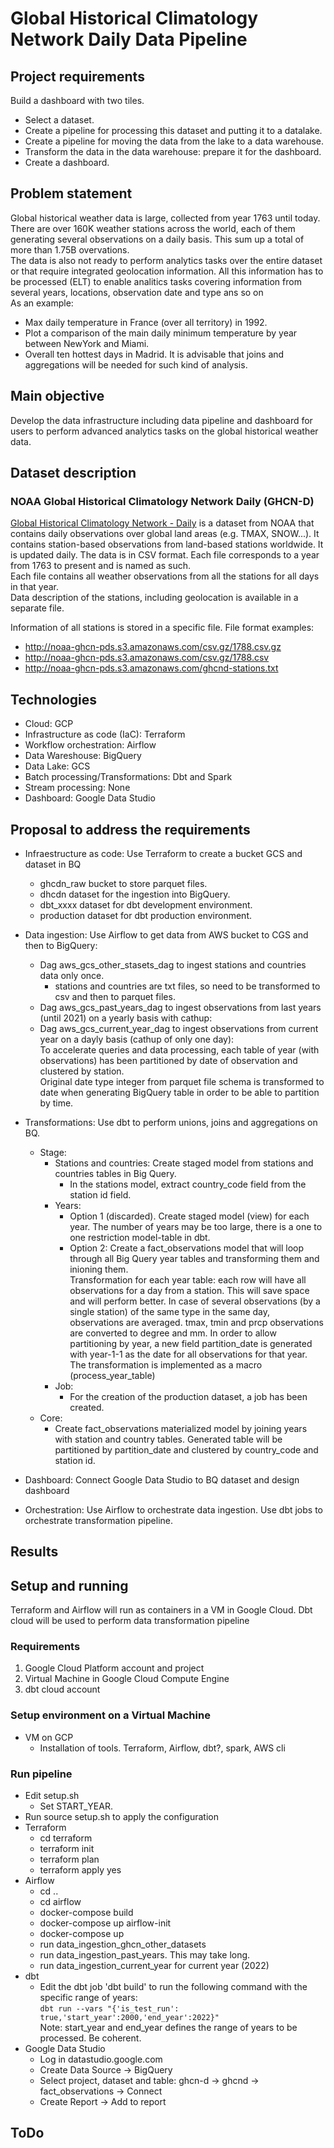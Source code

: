 # Global Historical Climatology Network Daily Data Pipeline

## Project requirements

Build a dashboard with two tiles.  
- Select a dataset.
- Create a pipeline for processing this dataset and putting it to a datalake.
- Create a pipeline for moving the data from the lake to a data warehouse.
- Transform the data in the data warehouse: prepare it for the dashboard.
- Create a dashboard.

## Problem statement
Global historical weather data is large, collected from year 1763 until today. There are over 160K weather stations across the world, each of them generating several observations on a daily basis. This sum up a total of more than 1.75B overvations.  
The data is also not ready to perform analytics tasks over the entire dataset or that require integrated geolocation information.
All this information has to be processed (ELT) to enable analitics tasks covering information from several years, locations, observation date and type ans so on  
As an example:  
- Max daily temperature in France (over all territory) in 1992.
- Plot a comparison of the main daily minimum temperature by year between NewYork and Miami.
- Overall ten hottest days in Madrid.
It is advisable that joins and aggregations will be needed for such kind of analysis.

## Main objective
Develop the data infrastructure including data pipeline and dashboard for users to perform advanced analytics tasks on the global historical weather data.

## Dataset description

### NOAA Global Historical Climatology Network Daily (GHCN-D)
[Global Historical Climatology Network - Daily](https://github.com/awslabs/open-data-docs/tree/main/docs/noaa/noaa-ghcn) is a dataset from NOAA that contains daily observations over global land areas (e.g. TMAX, SNOW...). It contains station-based observations from land-based stations worldwide. It is updated daily. The data is in CSV format. Each file corresponds to a year from 1763 to present and is named as such.  
Each file contains all weather observations from all the stations for all days in that year.  
Data description of the stations, including geolocation is available in a separate file.  

Information of all stations is stored in a specific file.
File format examples:
- http://noaa-ghcn-pds.s3.amazonaws.com/csv.gz/1788.csv.gz
- http://noaa-ghcn-pds.s3.amazonaws.com/csv.gz/1788.csv
- http://noaa-ghcn-pds.s3.amazonaws.com/ghcnd-stations.txt


## Technologies
- Cloud: GCP
- Infrastructure as code (IaC): Terraform
- Workflow orchestration: Airflow
- Data Wareshouse: BigQuery
- Data Lake: GCS
- Batch processing/Transformations: Dbt and Spark
- Stream processing: None
- Dashboard: Google Data Studio

## Proposal to address the requirements
- Infraestructure as code: Use Terraform to create a bucket GCS and dataset in BQ
  - ghcdn_raw bucket to store parquet files.
  - dhcdn dataset for the ingestion into BigQuery.
  - dbt_xxxx dataset for dbt development environment.
  - production dataset for dbt production environment.
- Data ingestion: Use Airflow to get data from AWS bucket to CGS and then to BigQuery:  
  - Dag aws_gcs_other_stasets_dag to ingest stations and countries data only once.  
    - stations and countries are txt files, so need to be transformed to csv and then to parquet files.  
  - Dag aws_gcs_past_years_dag to ingest observations from last years (until 2021) on a yearly basis with cathup:  
  - Dag aws_gcs_current_year_dag to ingest observations from current year on a dayly basis (cathup of only one day):  
    To accelerate queries and data processing, each table of year (with observations) has been partitioned by date of observation and clustered by station.  
    Original date type integer from parquet file schema is transformed to date when generating BigQuery table in order to be able to partition by time.  
- Transformations: Use dbt to perform unions, joins and aggregations on BQ.  
  - Stage:  
    - Stations and countries: Create staged model from stations and countries tables in Big Query.  
      - In the stations model, extract country_code field from the station id field.  
    - Years:
      - Option 1 (discarded). Create staged model (view) for each year. 
        The number of years may be too large, there is a one to one restriction model-table in dbt. 
      - Option 2: Create a fact_observations model that will loop through all Big Query year tables and transforming them and inioning them.  
        Transformation for each year table: each row will have all observations for a day from a station. This will save space and will perform better. In case of several observations (by a single station) of the same type in the same day, observations are averaged. tmax, tmin and prcp observations are converted to degree and mm.
        In order to allow partitioning by year, a new field partition_date is generated with year-1-1 as the date for all observations for that year.
        The transformation is implemented as a macro (process_year_table)
    - Job:
      - For the creation of the production dataset, a job has been created. 
  - Core:
    - Create fact_observations materialized model by joining years with station and country tables. Generated table will be partitioned by partition_date and clustered by country_code and station id.

- Dashboard: Connect Google Data Studio to BQ dataset and design dashboard  
- Orchestration: Use Airflow to orchestrate data ingestion. Use dbt jobs to orchestrate transformation pipeline.  

## Results

## Setup and running

Terraform and Airflow will run as containers in a VM in Google Cloud.
Dbt cloud will be used to perform data transformation pipeline

### Requirements
1. Google Cloud Platform account and project
2. Virtual Machine in Google Cloud Compute Engine
3. dbt cloud account
  
### Setup environment on a Virtual Machine
- VM on GCP
  - Installation of tools. Terraform, Airflow, dbt?, spark, AWS cli

### Run pipeline
- Edit setup.sh
  - Set START_YEAR. 
- Run source setup.sh to apply the configuration
- Terraform
  - cd terraform
  - terraform init
  - terraform plan
  - terraform apply yes
- Airflow
  - cd ..
  - cd airflow
  - docker-compose build
  - docker-compose up airflow-init
  - docker-compose up
  - run data_ingestion_ghcn_other_datasets
  - run data_ingestion_past_years. This may take long.
  - run data_ingestion_current_year for current year (2022)
- dbt
  - Edit the dbt job 'dbt build' to run the following command with the specific range of years:  
    `dbt run --vars "{'is_test_run': true,'start_year':2000,'end_year':2022}"`  
  Note: start_year and end_year defines the range of years to be processed. Be coherent.
- Google Data Studio
  - Log in datastudio.google.com
  - Create Data Source -> BigQuery
  - Select project, dataset and table: ghcn-d -> ghcnd -> fact_observations -> Connect
  - Create Report -> Add to report



## ToDo
